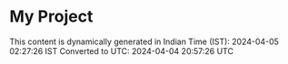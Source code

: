 # My Project

This content is dynamically generated in Indian Time (IST): 2024-04-05 02:27:26 IST
Converted to UTC: 2024-04-04 20:57:26 UTC
